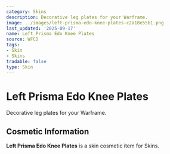 ```yaml
---
category: Skins
description: Decorative leg plates for your Warframe.
image: ../images/left-prisma-edo-knee-plates-c2a18e55b1.png
last_updated: '2025-09-17'
name: Left Prisma Edo Knee Plates
source: WFCD
tags:
- Skin
- Skins
tradable: false
type: Skin
---
```


# Left Prisma Edo Knee Plates

Decorative leg plates for your Warframe.

## Cosmetic Information

**Left Prisma Edo Knee Plates** is a skin cosmetic item for Skins.

